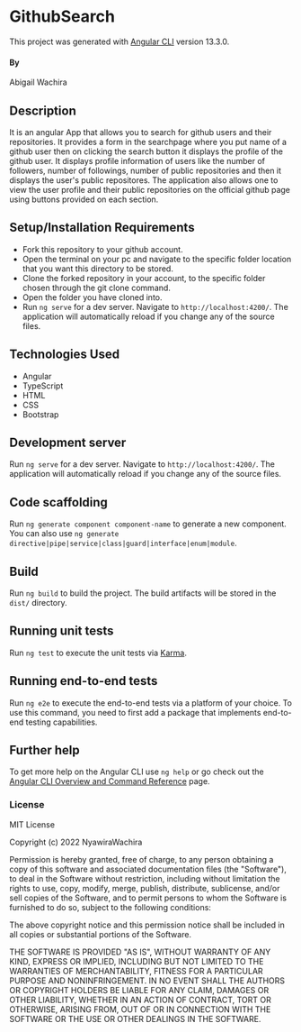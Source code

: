 # GithubSearch

This project was generated with [Angular CLI](https://github.com/angular/angular-cli) version 13.3.0.

#### By 
Abigail Wachira

## Description
It is an angular App that allows you to search for github users and their repositories. It provides a form in the searchpage where you put name of 
a github user then on clicking the search button it displays the profile of the github user. It displays profile information of users like the number of followers, number of followings, number of public repositories and then it displays the user's public repositores.
The application also allows one to view the user profile and their public repositories on the official github page using buttons provided on each section.

## Setup/Installation Requirements
* Fork this repository to your github account.
* Open the terminal on your pc and navigate to the specific folder location that you want this directory to be stored.
* Clone the forked repository in your account, to the specific folder chosen through the git clone command.
* Open the folder you have cloned into.
* Run `ng serve` for a dev server. Navigate to `http://localhost:4200/`. 
  The application will automatically reload if you change any of the source files.
   
## Technologies Used
* Angular
* TypeScript
* HTML
* CSS
* Bootstrap

## Development server

Run `ng serve` for a dev server. Navigate to `http://localhost:4200/`. The application will automatically reload if you change any of the source files.

## Code scaffolding

Run `ng generate component component-name` to generate a new component. You can also use `ng generate directive|pipe|service|class|guard|interface|enum|module`.

## Build

Run `ng build` to build the project. The build artifacts will be stored in the `dist/` directory.

## Running unit tests

Run `ng test` to execute the unit tests via [Karma](https://karma-runner.github.io).

## Running end-to-end tests

Run `ng e2e` to execute the end-to-end tests via a platform of your choice. To use this command, you need to first add a package that implements end-to-end testing capabilities.

## Further help

To get more help on the Angular CLI use `ng help` or go check out the [Angular CLI Overview and Command Reference](https://angular.io/cli) page.

### License

MIT License

Copyright (c) 2022 NyawiraWachira

Permission is hereby granted, free of charge, to any person obtaining a copy
of this software and associated documentation files (the "Software"), to deal
in the Software without restriction, including without limitation the rights
to use, copy, modify, merge, publish, distribute, sublicense, and/or sell
copies of the Software, and to permit persons to whom the Software is
furnished to do so, subject to the following conditions:

The above copyright notice and this permission notice shall be included in all
copies or substantial portions of the Software.

THE SOFTWARE IS PROVIDED "AS IS", WITHOUT WARRANTY OF ANY KIND, EXPRESS OR
IMPLIED, INCLUDING BUT NOT LIMITED TO THE WARRANTIES OF MERCHANTABILITY,
FITNESS FOR A PARTICULAR PURPOSE AND NONINFRINGEMENT. IN NO EVENT SHALL THE
AUTHORS OR COPYRIGHT HOLDERS BE LIABLE FOR ANY CLAIM, DAMAGES OR OTHER
LIABILITY, WHETHER IN AN ACTION OF CONTRACT, TORT OR OTHERWISE, ARISING FROM,
OUT OF OR IN CONNECTION WITH THE SOFTWARE OR THE USE OR OTHER DEALINGS IN THE
SOFTWARE.
